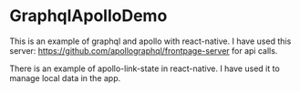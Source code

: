 # GraphqlApolloDemo

This is an example of graphql and apollo with react-native.
I have used this server: https://github.com/apollographql/frontpage-server for api calls.

There is an example of apollo-link-state in react-native. I have used it to manage local data in the app.
